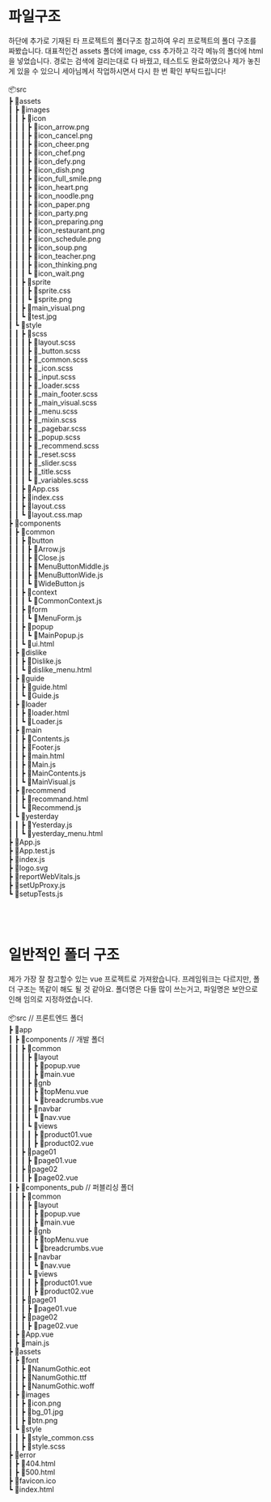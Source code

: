 # 파일구조
하단에 추가로 기재된 타 프로젝트의 폴더구조 참고하여 우리 프로젝트의 폴더 구조를 짜봤습니다.
대표적인건 assets 폴더에 image, css 추가하고 각각 메뉴의 폴더에 html을 넣었습니다.
경로는 검색에 걸리는대로 다 바꿨고, 테스트도 완료하였으나  제가 놓친게 있을 수 있으니 세아님께서 작업하시면서 다시 한 번 확인 부탁드립니다!
<br/><br/>
📦src<br/>
 ┣ 📂assets<br/>
 ┃ ┣ 📂images<br/>
 ┃ ┃ ┣ 📂icon<br/>
 ┃ ┃ ┃ ┣ 📜icon_arrow.png<br/>
 ┃ ┃ ┃ ┣ 📜icon_cancel.png<br/>
 ┃ ┃ ┃ ┣ 📜icon_cheer.png<br/>
 ┃ ┃ ┃ ┣ 📜icon_chef.png<br/>
 ┃ ┃ ┃ ┣ 📜icon_defy.png<br/>
 ┃ ┃ ┃ ┣ 📜icon_dish.png<br/>
 ┃ ┃ ┃ ┣ 📜icon_full_smile.png<br/>
 ┃ ┃ ┃ ┣ 📜icon_heart.png<br/>
 ┃ ┃ ┃ ┣ 📜icon_noodle.png<br/>
 ┃ ┃ ┃ ┣ 📜icon_paper.png<br/>
 ┃ ┃ ┃ ┣ 📜icon_party.png<br/>
 ┃ ┃ ┃ ┣ 📜icon_preparing.png<br/>
 ┃ ┃ ┃ ┣ 📜icon_restaurant.png<br/>
 ┃ ┃ ┃ ┣ 📜icon_schedule.png<br/>
 ┃ ┃ ┃ ┣ 📜icon_soup.png<br/>
 ┃ ┃ ┃ ┣ 📜icon_teacher.png<br/>
 ┃ ┃ ┃ ┣ 📜icon_thinking.png<br/>
 ┃ ┃ ┃ ┗ 📜icon_wait.png<br/>
 ┃ ┃ ┣ 📂sprite<br/>
 ┃ ┃ ┃ ┣ 📜sprite.css<br/>
 ┃ ┃ ┃ ┗ 📜sprite.png<br/>
 ┃ ┃ ┣ 📜main_visual.png<br/>
 ┃ ┃ ┗ 📜test.jpg<br/>
 ┃ ┗ 📂style<br/>
 ┃ ┃ ┣ 📂scss<br/>
 ┃ ┃ ┃ ┣ 📜layout.scss<br/>
 ┃ ┃ ┃ ┣ 📜_button.scss<br/>
 ┃ ┃ ┃ ┣ 📜_common.scss<br/>
 ┃ ┃ ┃ ┣ 📜_icon.scss<br/>
 ┃ ┃ ┃ ┣ 📜_input.scss<br/>
 ┃ ┃ ┃ ┣ 📜_loader.scss<br/>
 ┃ ┃ ┃ ┣ 📜_main_footer.scss<br/>
 ┃ ┃ ┃ ┣ 📜_main_visual.scss<br/>
 ┃ ┃ ┃ ┣ 📜_menu.scss<br/>
 ┃ ┃ ┃ ┣ 📜_mixin.scss<br/>
 ┃ ┃ ┃ ┣ 📜_pagebar.scss<br/>
 ┃ ┃ ┃ ┣ 📜_popup.scss<br/>
 ┃ ┃ ┃ ┣ 📜_recommend.scss<br/>
 ┃ ┃ ┃ ┣ 📜_reset.scss<br/>
 ┃ ┃ ┃ ┣ 📜_slider.scss<br/>
 ┃ ┃ ┃ ┣ 📜_title.scss<br/>
 ┃ ┃ ┃ ┗ 📜_variables.scss<br/>
 ┃ ┃ ┣ 📜App.css<br/>
 ┃ ┃ ┣ 📜index.css<br/>
 ┃ ┃ ┣ 📜layout.css<br/>
 ┃ ┃ ┗ 📜layout.css.map<br/>
 ┣ 📂components<br/>
 ┃ ┣ 📂common<br/>
 ┃ ┃ ┣ 📂button<br/>
 ┃ ┃ ┃ ┣ 📜Arrow.js<br/>
 ┃ ┃ ┃ ┣ 📜Close.js<br/>
 ┃ ┃ ┃ ┣ 📜MenuButtonMiddle.js<br/>
 ┃ ┃ ┃ ┣ 📜MenuButtonWide.js<br/>
 ┃ ┃ ┃ ┗ 📜WideButton.js<br/>
 ┃ ┃ ┣ 📂context<br/>
 ┃ ┃ ┃ ┗ 📜CommonContext.js<br/>
 ┃ ┃ ┣ 📂form<br/>
 ┃ ┃ ┃ ┗ 📜MenuForm.js<br/>
 ┃ ┃ ┣ 📂popup<br/>
 ┃ ┃ ┃ ┗ 📜MainPopup.js<br/>
 ┃ ┃ ┗ 📜ui.html<br/>
 ┃ ┣ 📂dislike<br/>
 ┃ ┃ ┣ 📜Dislike.js<br/>
 ┃ ┃ ┗ 📜dislike_menu.html<br/>
 ┃ ┣ 📂guide<br/>
 ┃ ┃ ┣ 📜guide.html<br/>
 ┃ ┃ ┗ 📜Guide.js<br/>
 ┃ ┣ 📂loader<br/>
 ┃ ┃ ┣ 📜loader.html<br/>
 ┃ ┃ ┗ 📜Loader.js<br/>
 ┃ ┣ 📂main<br/>
 ┃ ┃ ┣ 📜Contents.js<br/>
 ┃ ┃ ┣ 📜Footer.js<br/>
 ┃ ┃ ┣ 📜main.html<br/>
 ┃ ┃ ┣ 📜Main.js<br/>
 ┃ ┃ ┣ 📜MainContents.js<br/>
 ┃ ┃ ┗ 📜MainVisual.js<br/>
 ┃ ┣ 📂recommend<br/>
 ┃ ┃ ┣ 📜recommand.html<br/>
 ┃ ┃ ┗ 📜Recommend.js<br/>
 ┃ ┗ 📂yesterday<br/>
 ┃ ┃ ┣ 📜Yesterday.js<br/>
 ┃ ┃ ┗ 📜yesterday_menu.html<br/>
 ┣ 📜App.js<br/>
 ┣ 📜App.test.js<br/>
 ┣ 📜index.js<br/>
 ┣ 📜logo.svg<br/>
 ┣ 📜reportWebVitals.js<br/>
 ┣ 📜setUpProxy.js<br/>
 ┗ 📜setupTests.js<br/>
<br/><br/><br/>

# 일반적인 폴더 구조
제가 가장 잘 참고할수 있는 vue 프로젝트로 가져왔습니다.
프레임워크는 다르지만, 폴더 구조는 똑같이 해도 될 것 같아요.
폴더명은 다들 많이 쓰는거고, 파일명은 보안으로 인해 임의로 지정하였습니다.
<br/><br/>
📦src // 프론트엔드 폴더<br/>
 ┣ 📂app<br/>
 ┃ ┣ 📂components // 개발 폴더<br/>
 ┃ ┃ ┣ 📂common<br/>
 ┃ ┃ ┃ ┣ 📂layout<br/>
 ┃ ┃ ┃ ┃ ┣ 📜popup.vue<br/>
 ┃ ┃ ┃ ┃ ┣ 📜main.vue<br/>
 ┃ ┃ ┃ ┣ 📂gnb<br/>
 ┃ ┃ ┃ ┃ ┣ 📜topMenu.vue<br/>
 ┃ ┃ ┃ ┃ ┗ 📜breadcrumbs.vue<br/>
 ┃ ┃ ┃ ┣ 📂navbar<br/>
 ┃ ┃ ┃ ┃ ┗ 📜nav.vue<br/>
 ┃ ┃ ┃ ┗ 📂views<br/>
 ┃ ┃ ┃ ┃ ┣ 📜product01.vue<br/>
 ┃ ┃ ┃ ┃ ┣ 📜product02.vue<br/>
 ┃ ┃ ┣ 📂page01<br/>
 ┃ ┃ ┃ ┣ 📜page01.vue<br/>
 ┃ ┃ ┣ 📂page02<br/>
 ┃ ┃ ┃ ┣ 📜page02.vue<br/>
 ┃ ┣ 📂components_pub // 퍼블리싱 폴더<br/>
 ┃ ┃ ┣ 📂common<br/>
 ┃ ┃ ┃ ┣ 📂layout<br/>
 ┃ ┃ ┃ ┃ ┣ 📜popup.vue<br/>
 ┃ ┃ ┃ ┃ ┣ 📜main.vue<br/>
 ┃ ┃ ┃ ┣ 📂gnb<br/>
 ┃ ┃ ┃ ┃ ┣ 📜topMenu.vue<br/>
 ┃ ┃ ┃ ┃ ┗ 📜breadcrumbs.vue<br/>
 ┃ ┃ ┃ ┣ 📂navbar<br/>
 ┃ ┃ ┃ ┃ ┗ 📜nav.vue<br/>
 ┃ ┃ ┃ ┗ 📂views<br/>
 ┃ ┃ ┃ ┃ ┣ 📜product01.vue<br/>
 ┃ ┃ ┃ ┃ ┣ 📜product02.vue<br/>
 ┃ ┃ ┣ 📂page01<br/>
 ┃ ┃ ┃ ┣ 📜page01.vue<br/>
 ┃ ┃ ┣ 📂page02<br/>
 ┃ ┃ ┃ ┣ 📜page02.vue<br/>
 ┃ ┣ 📜App.vue<br/>
 ┃ ┣ 📜main.js<br/>
 ┣ 📂assets<br/>
 ┃ ┣ 📂font<br/>
 ┃ ┃ ┣ 📜NanumGothic.eot<br/>
 ┃ ┃ ┣ 📜NanumGothic.ttf<br/>
 ┃ ┃ ┣ 📜NanumGothic.woff<br/>
 ┃ ┣ 📂images<br/>
 ┃ ┃ ┣ 📜icon.png<br/>
 ┃ ┃ ┣ 📜bg_01.jpg<br/>
 ┃ ┃ ┣ 📜btn.png<br/>
 ┃ ┗ 📂style<br/>
 ┃ ┃ ┣ 📜style_common.css<br/>
 ┃ ┃ ┣ 📜style.scss<br/>
 ┣ 📂error<br/>
 ┃ ┣ 📜404.html<br/>
 ┃ ┣ 📜500.html<br/>
 ┣ 📜favicon.ico<br/>
 ┗ 📜index.html<br/>
<br/>
<br/>
